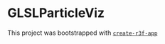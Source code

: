 # GLSLParticleViz

This project was bootstrapped with [`create-r3f-app`](https://github.com/utsuboco/create-r3f-app)